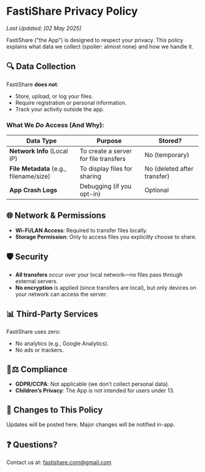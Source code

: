 # FastiShare Privacy Policy  
*Last Updated: [02 May 2025]*  

FastiShare ("the App") is designed to respect your privacy. This policy explains what data we collect (spoiler: almost none) and how we handle it.  

## 🔍 Data Collection  
FastiShare **does not**:  
- Store, upload, or log your files.  
- Require registration or personal information.  
- Track your activity outside the app.  

### What We *Do* Access (And Why):  
| Data Type                               | Purpose                               | Stored?                     |
| --------------------------------------- | ------------------------------------- | --------------------------- |
| **Network Info** (Local IP)             | To create a server for file transfers | No (temporary)              |
| **File Metadata** (e.g., filename/size) | To display files for sharing          | No (deleted after transfer) |
| **App Crash Logs**                      | Debugging (if you opt-in)             | Optional                    |

## 🌐 Network & Permissions  
- **Wi-Fi/LAN Access**: Required to transfer files locally.  
- **Storage Permission**: Only to access files you explicitly choose to share.  

## 🛡️ Security  
- **All transfers** occur over your local network—no files pass through external servers.  
- **No encryption** is applied (since transfers are local), but only devices on your network can access the server.  

## 📊 Third-Party Services  
FastiShare uses zero:  
- No analytics (e.g., Google Analytics).  
- No ads or trackers.  

## 🧑⚖️ Compliance  
- **GDPR/CCPA**: Not applicable (we don’t collect personal data).  
- **Children’s Privacy**: The App is not intended for users under 13.  

## 📝 Changes to This Policy  
Updates will be posted here. Major changes will be notified in-app.  

## ❓ Questions?  
Contact us at: [fastishare.com@gmail.com](mailto:fastishare.com@gmail.com)  
